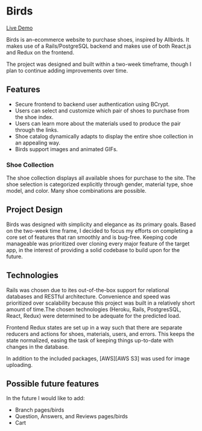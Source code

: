 # Birds

[Live Demo][heroku]

[heroku]: https://allbirdsclone.herokuapp.com/

Birds is an-ecommerce website to purchase shoes, inspired by Allbirds. It makes use of a Rails/PostgreSQL backend and makes use of both React.js and Redux on the frontend.

The project was designed and built within a two-week timeframe, though I plan to continue adding improvements over time.

## Features
  * Secure frontend to backend user authentication using BCrypt.
  * Users can select and customize which pair of shoes to purchase from the shoe index.
  * Users can learn more about the materials used to produce the pair through the links.
  * Shoe catalog dynamically adapts to display the entire shoe collection in an appealing way.
  * Birds support images and animated GIFs.

### Shoe Collection

The shoe collection displays all available shoes for purchase to the site. The shoe selection is categorized explicitly through gender, material type, shoe model, and color. Many shoe combinations are possible.

## Project Design

Birds was designed with simplicity and elegance as its primary goals. Based on the two-week time frame, I decided to focus my efforts on completing a core set of features that ran smoothly and is bug-free. Keeping code manageable was prioritized over cloning every major feature of the target app, in the interest of providing a solid codebase to build upon for the future.

## Technologies

Rails was chosen due to ites out-of-the-box support for relational databases and RESTful architecture. Convenience and speed was prioritized over scalability because this project was built in a relatively short amount of time.The chosen technologies (Heroku, Rails, PostgresSQL, React, Redux) were determined to be adequate for the predicted load.

Frontend Redux states are set up in a way such that there are separate reducers and actions for shoes, materials, users, and errors. This keeps the state normalized, easing the task of keeping things up-to-date with changes in the database.

In addition to the included packages, [AWS][AWS S3] was used for image uploading.

[AWS]: https://aws.amazon.com/

## Possible future features

In the future I would like to add:
  * Branch pages/birds
  * Question, Answers, and Reviews pages/birds
  * Cart 

